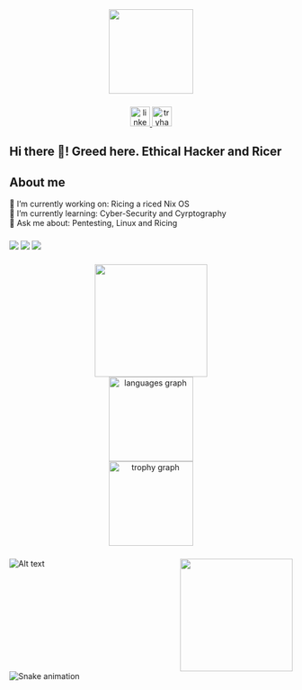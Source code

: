<div align="center">
  <img height="150" src="https://user-images.githubusercontent.com/74038190/212284087-bbe7e430-757e-4901-90bf-4cd2ce3e1852.gif" />
</div>

###

<div align="center">
   <a href="https://www.linkedin.com/in/4abhijit" target="_blank">
  <img src="https://img.shields.io/static/v1?message=LinkedIn&logo=linkedin&label=&color=0077B5&logoColor=white&labelColor=&style=for-the-badge" height="35" alt="linkedin logo"  />
   </a>
 <a href="https://tryhackme.com/p/Greedoftheendless" target="_blank">
    <img src="https://img.shields.io/static/v1?message=TryHackMe&logo=tryhackme&label=&color=88cc14&logoColor=white&labelColor=&style=for-the-badge" height="35" alt="tryhackme logo"  />
  </a>
</div>

###

<h2 align="centre">Hi there 👋! Greed here. Ethical Hacker and Ricer
<h2 align="left">About me</h2>

<p align="left">🔭 I’m currently working on: Ricing a riced Nix OS <br>🌱 I’m currently learning: Cyber-Security and Cyrptography<br>💬 Ask me about: Pentesting, Linux and Ricing<br></p>

###

<div align="left">
  <img src="https://img.shields.io/badge/Linux-FCC624?style=for-the-badge&logo=linux&logoColor=black" />
  <img src="https://img.shields.io/badge/Kali_Linux-268BEE?style=for-the-badge&logo=kali-linux&logoColor=white" />
  <img src="https://img.shields.io/badge/Figma-F24E1E?style=for-the-badge&logo=figma&logoColor=white" />
</div>

###

<div align="center">
  <img src="https://streak-stats.demolab.com/?user=greedoftheendless&theme=midnight-purple&hide_border=false&count_private=true" height="200" />
</div>

<div align="center">
  <img src="https://github-readme-stats.vercel.app/api/top-langs?username=Greedoftheendless&locale=en&hide_title=false&layout=compact&card_width=320&langs_count=5&theme=dracula&hide_border=false" height="150" alt="languages graph"  />
</div>
<div align="center">
  <img src="https://github-profile-trophy.vercel.app?username=Greedoftheendless&theme=dracula&column=-1&row=1&margin-w=8&margin-h=8&no-bg=false&no-frame=false&order=4" height="150" alt="trophy graph"  />
</div>

###

###
###

<img align="right" height="200" width="200"
src="https://media4.giphy.com/media/v1.Y2lkPTc5MGI3NjExb2Q4MTZqMGRwbzdmcnluaW5jdm5kMG4xaG15dW90azliYm9haHBwMCZlcD12MV9pbnRlcm5hbF9naWZfYnlfaWQmY3Q9Zw/9CihaEMp5sORi/giphy.gif" />

###
![Alt text](https://spotify-recently-played-readme.vercel.app/api?user=316kpn2v6yjhte424m3t4rb3jtk4&unique={true|1|on|yes})

<br clear="both">

<img src="https://raw.githubusercontent.com/4-krishna/4-krishna/output/snake.svg" alt="Snake animation" />


###
